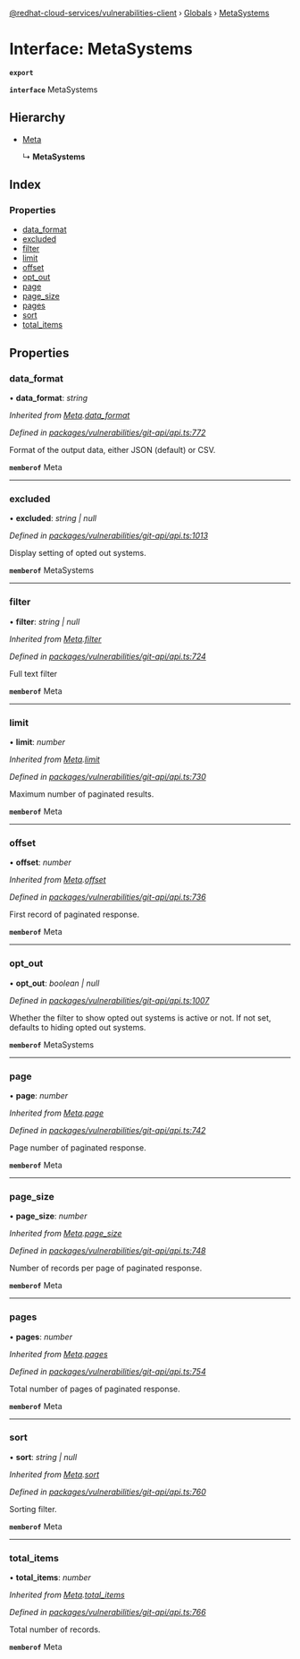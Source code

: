 [@redhat-cloud-services/vulnerabilities-client](../README.md) › [Globals](../globals.md) › [MetaSystems](metasystems.md)

# Interface: MetaSystems

**`export`** 

**`interface`** MetaSystems

## Hierarchy

* [Meta](meta.md)

  ↳ **MetaSystems**

## Index

### Properties

* [data_format](metasystems.md#data_format)
* [excluded](metasystems.md#excluded)
* [filter](metasystems.md#filter)
* [limit](metasystems.md#limit)
* [offset](metasystems.md#offset)
* [opt_out](metasystems.md#opt_out)
* [page](metasystems.md#page)
* [page_size](metasystems.md#page_size)
* [pages](metasystems.md#pages)
* [sort](metasystems.md#sort)
* [total_items](metasystems.md#total_items)

## Properties

###  data_format

• **data_format**: *string*

*Inherited from [Meta](meta.md).[data_format](meta.md#data_format)*

*Defined in [packages/vulnerabilities/git-api/api.ts:772](https://github.com/RedHatInsights/javascript-clients/blob/master/packages/vulnerabilities/git-api/api.ts#L772)*

Format of the output data, either JSON (default) or CSV.

**`memberof`** Meta

___

###  excluded

• **excluded**: *string | null*

*Defined in [packages/vulnerabilities/git-api/api.ts:1013](https://github.com/RedHatInsights/javascript-clients/blob/master/packages/vulnerabilities/git-api/api.ts#L1013)*

Display setting of opted out systems.

**`memberof`** MetaSystems

___

###  filter

• **filter**: *string | null*

*Inherited from [Meta](meta.md).[filter](meta.md#filter)*

*Defined in [packages/vulnerabilities/git-api/api.ts:724](https://github.com/RedHatInsights/javascript-clients/blob/master/packages/vulnerabilities/git-api/api.ts#L724)*

Full text filter

**`memberof`** Meta

___

###  limit

• **limit**: *number*

*Inherited from [Meta](meta.md).[limit](meta.md#limit)*

*Defined in [packages/vulnerabilities/git-api/api.ts:730](https://github.com/RedHatInsights/javascript-clients/blob/master/packages/vulnerabilities/git-api/api.ts#L730)*

Maximum number of paginated results.

**`memberof`** Meta

___

###  offset

• **offset**: *number*

*Inherited from [Meta](meta.md).[offset](meta.md#offset)*

*Defined in [packages/vulnerabilities/git-api/api.ts:736](https://github.com/RedHatInsights/javascript-clients/blob/master/packages/vulnerabilities/git-api/api.ts#L736)*

First record of paginated response.

**`memberof`** Meta

___

###  opt_out

• **opt_out**: *boolean | null*

*Defined in [packages/vulnerabilities/git-api/api.ts:1007](https://github.com/RedHatInsights/javascript-clients/blob/master/packages/vulnerabilities/git-api/api.ts#L1007)*

Whether the filter to show opted out systems is active or not. If not set, defaults to hiding opted out systems.

**`memberof`** MetaSystems

___

###  page

• **page**: *number*

*Inherited from [Meta](meta.md).[page](meta.md#page)*

*Defined in [packages/vulnerabilities/git-api/api.ts:742](https://github.com/RedHatInsights/javascript-clients/blob/master/packages/vulnerabilities/git-api/api.ts#L742)*

Page number of paginated response.

**`memberof`** Meta

___

###  page_size

• **page_size**: *number*

*Inherited from [Meta](meta.md).[page_size](meta.md#page_size)*

*Defined in [packages/vulnerabilities/git-api/api.ts:748](https://github.com/RedHatInsights/javascript-clients/blob/master/packages/vulnerabilities/git-api/api.ts#L748)*

Number of records per page of paginated response.

**`memberof`** Meta

___

###  pages

• **pages**: *number*

*Inherited from [Meta](meta.md).[pages](meta.md#pages)*

*Defined in [packages/vulnerabilities/git-api/api.ts:754](https://github.com/RedHatInsights/javascript-clients/blob/master/packages/vulnerabilities/git-api/api.ts#L754)*

Total number of pages of paginated response.

**`memberof`** Meta

___

###  sort

• **sort**: *string | null*

*Inherited from [Meta](meta.md).[sort](meta.md#sort)*

*Defined in [packages/vulnerabilities/git-api/api.ts:760](https://github.com/RedHatInsights/javascript-clients/blob/master/packages/vulnerabilities/git-api/api.ts#L760)*

Sorting filter.

**`memberof`** Meta

___

###  total_items

• **total_items**: *number*

*Inherited from [Meta](meta.md).[total_items](meta.md#total_items)*

*Defined in [packages/vulnerabilities/git-api/api.ts:766](https://github.com/RedHatInsights/javascript-clients/blob/master/packages/vulnerabilities/git-api/api.ts#L766)*

Total number of records.

**`memberof`** Meta
